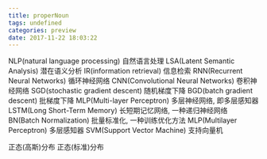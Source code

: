 ```yaml
---
title: properNoun
tags: undefined
categories: preview
date: 2017-11-22 18:03:22
---
```


NLP(natural language processing)  自然语言处理
LSA(Latent Semantic Analysis)  潜在语义分析
IR(information retrieval) 信息检索
RNN(Recurrent Neural Networks)  循环神经网络
CNN(Convolutional Neural Networks)  卷积神经网络
SGD(stochastic gradient descent) 随机梯度下降
BGD(batch gradient descent) 批梯度下降
MLP(Multi-layer Perceptron) 多层神经网络, 即多层感知器
LSTM(Long Short-Term Memory) 长短期记忆网络, 一种递归神经网络
BN(Batch Normalization) 批量标准化, 一种训练优化方法
MLP(Multilayer Perceptron) 多层感知器
SVM(Support Vector Machine) 支持向量机



正态(高斯)分布
正态(标准)分布
